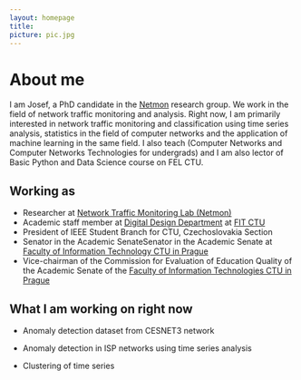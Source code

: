 ```yaml
---
layout: homepage
title: 
picture: pic.jpg
---
```


# About me

I am Josef, a PhD candidate in the [Netmon](https://netmon.fit.cvut.cz) research group. We work in the field of network traffic monitoring and analysis. Right now, I am primarily interested in network traffic monitoring and classification using time series analysis, statistics in the field of computer networks and the application of machine learning in the same field. I also teach (Computer Networks and Computer Networks Technologies for undergrads) and I am also lector of Basic Python and Data Science course on FEL CTU.

## Working as

- Researcher at [Network Traffic Monitoring Lab (Netmon)](https://netmon.fit.cvut.cz/en)
- Academic staff member at [Digital Design Department](https://ddd.fit.cvut.cz) at [FIT CTU](https://fit.cvut.cz)
- President of IEEE Student Branch for CTU, Czechoslovakia Section
- Senator in the Academic SenateSenator in the Academic Senate at [Faculty of Information Technology CTU in Prague](https://fit.cvut.cz)
- Vice-chairman of the Commission for Evaluation of Education Quality of the Academic Senate of the [Faculty of Information Technologies CTU in Prague](https://fit.cvut.cz)

## What I am working on right now

- Anomaly detection dataset from CESNET3 network

- Anomaly detection in ISP networks using time series analysis

- Clustering of time series
